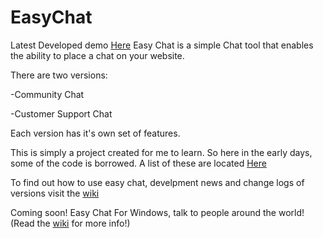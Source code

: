 # EasyChat

Latest Developed demo <a href="http://jdc20181.github.io/EasyChat/CommunityChat/index.html">Here</a>
Easy Chat is a simple Chat tool that enables the ability to place a chat on your website. 

There are two versions:

-Community Chat 

-Customer Support Chat

Each version has it's own set of features. 

This is simply a project created for me to learn. So here in the early days, some of the code is borrowed. 
A list of these are located <a href="https://github.com/jdc20181/EasyChat/wiki/Sources-for-Early-Versions-of-EasyChat">Here</a>


To find out how to use easy chat, develpment news and change logs of versions visit the <a href="https://github.com/jdc20181/EasyChat/wiki">wiki</a>


Coming soon! Easy Chat For Windows, talk to people around the world! (Read the <a href="https://github.com/jdc20181/EasyChat/wiki">wiki</a> for more info!)
